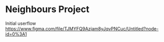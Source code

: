 # Neighbours Project

Initial userflow
https://www.figma.com/file/TJMYFQ9Azjam8yJqvPNCuc/Untitled?node-id=0%3A1
